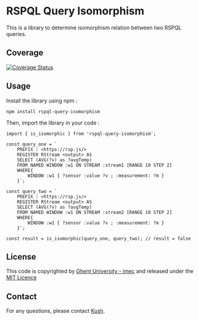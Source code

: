 # RSPQL Query Isomorphism

This is a library to determine isomorphism relation between two RSPQL queries.

## Coverage

[![Coverage Status](https://img.shields.io/badge/coverage-98%25-brightgreen)](coverage.html)


## Usage
Install the library using npm : 
```
npm install rspql-query-isomorphism
```
Then, import the library in your code : 
```
import { is_isomorphic } from 'rspql-query-isomorphism';

const query_one = `
    PREFIX : <https://rsp.js/>
    REGISTER RStream <output> AS
    SELECT (AVG(?v) as ?avgTemp)
    FROM NAMED WINDOW :w1 ON STREAM :stream1 [RANGE 10 STEP 2]
    WHERE{
        WINDOW :w1 { ?sensor :value ?v ; :measurement: ?m }
    }`;

const query_two = `
    PREFIX : <https://rsp.js/>
    REGISTER RStream <output> AS
    SELECT (AVG(?v) as ?avgTemp)
    FROM NAMED WINDOW :w1 ON STREAM :stream2 [RANGE 10 STEP 2]
    WHERE{
        WINDOW :w1 { ?sensor :value ?v ; :measurement: ?m }
    }`;

const result = is_isomorphic(query_one, query_two); // result = false
```
## License
This code is copyrighted by [Ghent University - imec](https://www.ugent.be/ea/idlab/en) and released under the [MIT Licence](./LICENCE)

## Contact
For any questions, please contact [Kush](mailto:kushbisen@proton.me). 